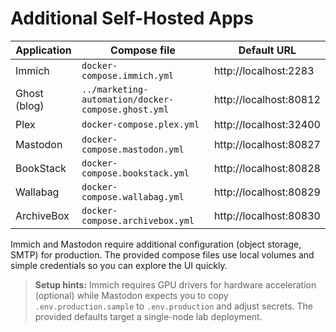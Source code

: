 # Additional Self-Hosted Apps

| Application | Compose file | Default URL |
|-------------|--------------|-------------|
| Immich | `docker-compose.immich.yml` | http://localhost:2283 |
| Ghost (blog) | `../marketing-automation/docker-compose.ghost.yml` | http://localhost:80812 |
| Plex | `docker-compose.plex.yml` | http://localhost:32400 |
| Mastodon | `docker-compose.mastodon.yml` | http://localhost:80827 |
| BookStack | `docker-compose.bookstack.yml` | http://localhost:80828 |
| Wallabag | `docker-compose.wallabag.yml` | http://localhost:80829 |
| ArchiveBox | `docker-compose.archivebox.yml` | http://localhost:80830 |

Immich and Mastodon require additional configuration (object storage, SMTP) for
production.  The provided compose files use local volumes and simple credentials so you
can explore the UI quickly.

> **Setup hints:** Immich requires GPU drivers for hardware acceleration (optional) while
> Mastodon expects you to copy `.env.production.sample` to `.env.production` and adjust
> secrets.  The provided defaults target a single-node lab deployment.
